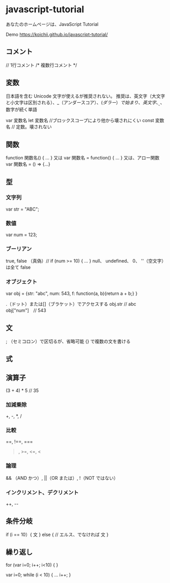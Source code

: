 # javascript-tutorial
あなたのホームページは、JavaScript Tutorial 

Demo
https://koichii.github.io/javascript-tutorial/

## コメント
// 1行コメント
/*
複数行コメント
*/

## 変数
日本語を含む Unicode 文字が使えるが推奨されない。
推奨は、英文字（大文字と小文字は区別される）、_（アンダースコア）、$(ダラー）で始まり、英文字、_、$、数字が続く単語

var 変数名
let 変数名 //ブロックスコープにより他から壊されにくい
const 変数名 // 定数。壊されない


## 関数
function 関数名() { ... }
  又は
var 関数名 = function() { ... }
  又は、アロー関数
var 関数名 = () => {...}

## 型

### 文字列
var str = "ABC";

### 数値
var num = 123;

### ブーリアン
true, false （真偽）// if (num >= 10) { ... }
null、 undefined、 0、 ''（空文字）は全て false

### オブジェクト
var obj = {str: "abc", num: 543, f: function(a, b){return a + b;} }

.（ドット）または[]（ブラケット）でアクセスする
obj.str // abc
obj["num"]　// 543

## 文
; （セミコロン）で区切るが、省略可能
{} で複数の文を書ける

## 式


## 演算子

(3 + 4) * 5 // 35

### 加減乗除
+, -, *, /

### 比較
==, !==, ===
>, >=, <=, <

### 論理
&& （AND かつ）, ||（OR または）, !（NOT ではない）

### インクリメント、デクリメント
++, --

## 条件分岐

if (i == 10）{
  文
} else {  // エルス、でなければ
  文
}

## 繰り返し

for (var i=0; i++; i<10) {
}

var i=0;
while (i < 10) {
  ...
  i++;
}





